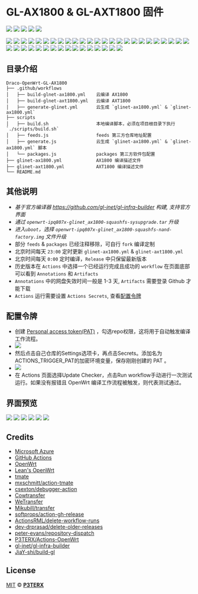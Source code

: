 # GL-AX1800 & GL-AXT1800 固件

[![](https://img.shields.io/github/release-date/Draco-china/Draco-OpenWrt-GL-AX1800?label=固件更新&style=flat-square)](https://github.com/Draco-china/Draco-OpenWrt-GL-AX1800/actions)
[![](https://img.shields.io/badge/仓库地址-点我-brightgreen?style=flat-square)](https://github.com/draco-china/Draco-OpenWrt-GL-AX1800)
[![](https://img.shields.io/badge/固件下载-点我-brightgreen?style=flat-square)](https://github.com/draco-china/Draco-OpenWrt-GL-AX1800/releases)
[![](https://img.shields.io/badge/界面预览-点我-brightgreen?style=flat-square)](#界面预览)
[![](https://img.shields.io/badge/QQ群-303121713-brightgreen?style=flat-square)](https://jq.qq.com/?_wv=1027&k=JVYytZpL)

![](https://img.shields.io/badge/主要功能:-blueviolet.svg?style=flat-square) ![](https://img.shields.io/badge/-OpenClash-blue.svg?style=flat-square) ![](https://img.shields.io/badge/-AdGuard_Home-blue.svg?style=flat-square) ![](https://img.shields.io/badge/-Samba-blue.svg?style=flat-square) ![](https://img.shields.io/badge/-CIFSD-blue.svg?style=flat-square) ![](https://img.shields.io/badge/-FTP-blue.svg?style=flat-square) ![](https://img.shields.io/badge/-SFTP-blue.svg?style=flat-square) ![](https://img.shields.io/badge/-DLNA-blue.svg?style=flat-square) ![](https://img.shields.io/badge/-Aria2-blue.svg?style=flat-square) ![](https://img.shields.io/badge/-Transmission-blue.svg?style=flat-square) ![](https://img.shields.io/badge/-解锁网易云灰色歌曲-blue.svg?style=flat-square) ![](https://img.shields.io/badge/-UPnP-blue.svg?style=flat-square) ![](https://img.shields.io/badge/-京东签到服务-blue.svg?style=flat-square) ![](https://img.shields.io/badge/-IPv6_加速-blue.svg?style=flat-square) ![](https://img.shields.io/badge/-BBR_加速-blue.svg?style=flat-square) ![](https://img.shields.io/badge/-FullCone_NAT_加速-blue.svg?style=flat-square) ![](https://img.shields.io/badge/-SFE_加速-blue.svg?style=flat-square) ![](https://img.shields.io/badge/-HWNAT_加速-blue.svg?style=flat-square) ![](https://img.shields.io/badge/-桥接加速-blue.svg?style=flat-square) ![](https://img.shields.io/badge/-DDNS-blue.svg?style=flat-square) ![](https://img.shields.io/badge/-Docker_容器-blue.svg?style=flat-square) ![](https://img.shields.io/badge/-Frpc_NPS_内网穿透-blue.svg?style=flat-square) ![](https://img.shields.io/badge/-多线多拨-blue.svg?style=flat-square) ![](https://img.shields.io/badge/-负载均衡-blue.svg?style=flat-square) ![](https://img.shields.io/badge/-SQM_Qos-blue.svg?style=flat-square) ![](https://img.shields.io/badge/-文件助手-blue.svg?style=flat-square) ![](https://img.shields.io/badge/-文件浏览器-blue.svg?style=flat-square) ![](https://img.shields.io/badge/-可道云-blue.svg?style=flat-square) ![](https://img.shields.io/badge/-Rclone-blue.svg?style=flat-square) ![](https://img.shields.io/badge/-SmartDNS-blue.svg?style=flat-square) ![](https://img.shields.io/badge/-网络唤醒-blue.svg?style=flat-square) ![](https://img.shields.io/badge/-TTYD_终端-blue.svg?style=flat-square) ![](https://img.shields.io/badge/-迅雷快鸟-blue.svg?style=flat-square) ![](https://img.shields.io/badge/-USB_打印服务器-blue.svg?style=flat-square) ![](https://img.shields.io/badge/-KMS_服务器-blue.svg?style=flat-square) ![](https://img.shields.io/badge/-微信推送-blue.svg?style=flat-square) ![](https://img.shields.io/badge/-上网时间控制-blue.svg?style=flat-square) ![](https://img.shields.io/badge/-WatchCat-blue.svg?style=flat-square) ![](https://img.shields.io/badge/-各种驱动-blue.svg?style=flat-square) ![](https://img.shields.io/badge/-DNS_Filter-blue.svg?style=flat-square) ![](https://img.shields.io/badge/-持续更新中……-blue.svg?style=flat-square)

## 目录介绍

```tree
Draco-OpenWrt-GL-AX1800
├── .github/workflows
│   ├── build-glnet-ax1800.yml    云编译 AX1800
│   ├── build-glnet-axt1800.yml   云编译 AXT1800
│   ├── generate-glinet.yml       云生成 `glinet-ax1800.yml` & `glinet-ax1800.yml`
├── scripts
│   ├── build.sh                  本地编译脚本，必须在项目根目录下执行 `./scripts/build.sh`
│   ├── feeds.js                  feeds 第三方仓库地址配置
│   ├── generate.js               云生成 `glinet-ax1800.yml` & `glinet-ax1800.yml` 脚本
│   └── packages.js               packages 第三方软件包配置
├── glinet-ax1800.yml             AX1800 编译描述文件
├── glinet-axt1800.yml            AXT1800 编译描述文件
└── README.md
```

## 其他说明

- *基于官方编译器 <https://github.com/gl-inet/gl-infra-builder> 构建, 支持官方界面*
- *通过  `openwrt-ipq807x-glinet_ax1800-squashfs-sysupgrade.tar` 升级*
- *进入`uboot`，选择 `openwrt-ipq807x-glinet_ax1800-squashfs-nand-factory.img` 文件升级*
- 部分 `feeds` & `packages` 已经注释移除，可自行 `fork` 编译定制
- 北京时间每天 `23:00` 定时更新 `glinet-ax1800.yml` & `glinet-axt1800.yml`
- 北京时间每天 `0:00` 定时编译，`Release` 中只保留最新版本
- 历史版本在 `Actions` 中选择一个已经运行完成且成功的 `workflow` 在页面底部可以看到 `Annotations` 和 `Artifacts`
- `Annotations` 中的网盘失效时间一般是 1-3 天, `Artifacts` 需要登录 Github 才能下载
- `Actions` 运行需要设置 `Actions Secrets`, 查看[配置令牌](#配置令牌)

## 配置令牌

- 创建 [Personal access token(PAT)](https://github.com/settings/tokens/new) ，勾选repo权限，这将用于自动触发编译工作流程。
- ![](./preview/WX20220711-202547%402x.png)
- 然后点击自己仓库的Settings选项卡，再点击Secrets。添加名为ACTIONS_TRIGGER_PAT的加密环境变量，保存刚刚创建的 PAT 。
- ![](./preview/WX20220711-202739%402x.png)
- 在 Actions 页面选择Update Checker，点击Run workflow手动进行一次测试运行。如果没有报错且 OpenWrt 编译工作流程被触发，则代表测试通过。

## 界面预览

![](./preview/WX20220712-093843@2x.png)
![](./preview/WX20220712-093936@2x.png)
![](./preview/WX20220712-093945@2x.png)
![](./preview/WX20220712-093955@2x.png)
![](./preview/WX20220712-094004@2x.png)
![](./preview/WX20220712-094014@2x.png)

## Credits

- [Microsoft Azure](https://azure.microsoft.com)
- [GitHub Actions](https://github.com/features/actions)
- [OpenWrt](https://github.com/openwrt/openwrt)
- [Lean's OpenWrt](https://github.com/coolsnowwolf/lede)
- [tmate](https://github.com/tmate-io/tmate)
- [mxschmitt/action-tmate](https://github.com/mxschmitt/action-tmate)
- [csexton/debugger-action](https://github.com/csexton/debugger-action)
- [Cowtransfer](https://cowtransfer.com)
- [WeTransfer](https://wetransfer.com/)
- [Mikubill/transfer](https://github.com/Mikubill/transfer)
- [softprops/action-gh-release](https://github.com/softprops/action-gh-release)
- [ActionsRML/delete-workflow-runs](https://github.com/ActionsRML/delete-workflow-runs)
- [dev-drprasad/delete-older-releases](https://github.com/dev-drprasad/delete-older-releases)
- [peter-evans/repository-dispatch](https://github.com/peter-evans/repository-dispatch)
- [P3TERX/Actions-OpenWrt](https://github.com/P3TERX/Actions-OpenWrt)
- [gl-inet/gl-infra-builder](https://github.com/gl-inet/gl-infra-builder)
- [JiaY-shi/build-gl](https://github.com/JiaY-shi/build-gl.inet)

## License

[MIT](https://github.com/P3TERX/Actions-OpenWrt/blob/main/LICENSE) © [**P3TERX**](https://p3terx.com)

